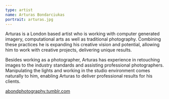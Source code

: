 ```yaml
---
type: artist
name: Arturas Bondarciukas
portrait: arturas.jpg
---
```


Arturas is a London based artist who is working with computer generated imagery, computational arts as well as traditional photography. Combining these practices he is expanding his creative vision and potential, allowing him to work with creative projects, delivering unique results.

Besides working as a photographer, Arturas has experience in retouching images to the industry standards and assisting professional photographers. Manipulating the lights and working in the studio environment comes naturally to him, enabling Arturas to deliver professional results for his clients.

[abondphotography.tumblr.com](http://abondphotography.tumblr.com/)
